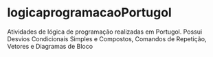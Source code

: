 # logicaprogramacaoPortugol
Atividades de lógica de programação realizadas em Portugol. Possui Desvios Condicionais Simples e Compostos, Comandos de Repetição, Vetores e Diagramas de Bloco
